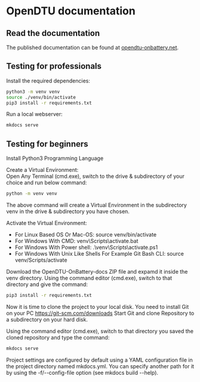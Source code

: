 # OpenDTU documentation

## Read the documentation

The published documentation can be found at [opendtu-onbattery.net](https://opendtu-onbattery.net/).

## Testing for professionals

Install the required dependencies:

```sh
python3 -m venv venv
source ./venv/bin/activate
pip3 install -r requirements.txt
```

Run a local webserver:

```sh
mkdocs serve
```

## Testing for beginners

Install Python3 Programming Language

Create a Virtual Environment:   
Open Any Terminal (cmd.exe), switch to the drive & subdirectory of your choice and run below command:
```sh
python -m venv venv
```
The above command will create a Virtual Environment in the subdirectory venv in the drive & subdirectory you have chosen.

Activate the Virtual Environment:
- For Linux Based OS Or Mac-OS: source venv/bin/activate
- For Windows With CMD: venv\Scripts\activate.bat
- For Windows With Power shell: .\venv\Scripts\activate.ps1
- For Windows With Unix Like Shells For Example Git Bash CLI: source venv/Scripts/activate

Download the OpenDTU-OnBattery-docs ZIP file and expamd it inside the venv directory.
Using the command editor (cmd.exe), switch to that directory and give the command:
```sh
pip3 install -r requirements.txt
```

Now it is time to clone the project to your local disk.
You need to install Git on your PC https://git-scm.com/downloads
Start Git and clone Repository to a subdirectory on your hard disk.

Using the command editor (cmd.exe), switch to that directory you saved the cloned repository and type the command:
```sh
mkdocs serve
```
Project settings are configured by default using a YAML configuration file in the project directory named mkdocs.yml. You can specify another path for it by using the -f/--config-file option (see mkdocs build --help).

